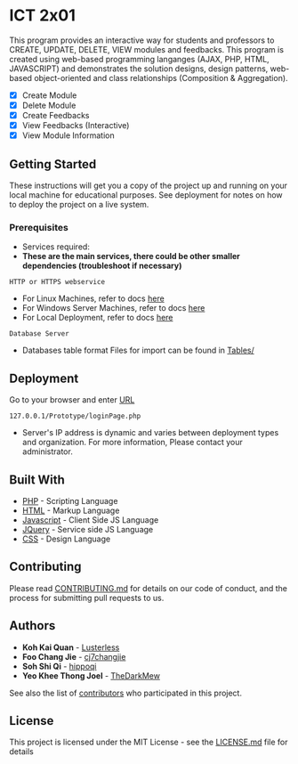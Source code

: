# ICT 2x01

This program provides an interactive way for students and professors to CREATE, UPDATE, DELETE, VIEW modules and feedbacks. This program is created using web-based programming langanges (AJAX, PHP, HTML, JAVASCRIPT) and demonstrates the solution designs, design patterns, web-based object-oriented and class relationships (Composition & Aggregation).  
- [x] Create Module
- [x] Delete Module
- [x] Create Feedbacks
- [x] View Feedbacks (Interactive)
- [x] View Module Information

## Getting Started

These instructions will get you a copy of the project up and running on your local machine for educational purposes. See deployment for notes on how to deploy the project on a live system.

### Prerequisites

* Services required:
* **These are the main services, there could be other smaller dependencies (troubleshoot if necessary)**
```
HTTP or HTTPS webservice
```
* For Linux Machines, refer to docs [here](https://www.digitalocean.com/community/tutorials/how-to-configure-the-apache-web-server-on-an-ubuntu-or-debian-vps)
* For Windows Server Machines, refer to docs [here](https://support.microsoft.com/en-sg/help/323972/how-to-set-up-your-first-iis-web-site)
* For Local Deployment, refer to docs [here](https://blog.templatetoaster.com/install-xampp-on-windows/)
```
Database Server
```
* Databases table format Files for import can be found in [Tables/](https://github.com/lusterless/ICT2x01/tree/main/Tables)


## Deployment

Go to your browser and enter [URL](http://127.0.0.1/Prototype/loginPage.php)
```
127.0.0.1/Prototype/loginPage.php
```
* Server's IP address is dynamic and varies between deployment types and organization. For more information, Please contact your administrator.

## Built With

* [PHP](https://www.php.net/) - Scripting Language
* [HTML](https://html.com/) - Markup Language 
* [Javascript](https://www.javascript.com/) - Client Side JS Language 
* [JQuery](https://jquery.com/) - Service side JS Language 
* [CSS](https://css-tricks.com/) - Design Language 


## Contributing

Please read [CONTRIBUTING.md](https://github.com/lusterless/ICT2x01/blob/main/CONTRIBUTING.md) for details on our code of conduct, and the process for submitting pull requests to us.

## Authors

* **Koh Kai Quan** - [Lusterless](https://github.com/lusterless)
* **Foo Chang Jie** - [cj7changjie](https://github.com/cj7changjie)
* **Soh Shi Qi** - [hippoqi](https://github.com/hippoqi)
* **Yeo Khee Thong Joel** - [TheDarkMew](https://github.com/TheDarkMew)

See also the list of [contributors](CONTRIBUTING.md) who participated in this project.

## License

This project is licensed under the MIT License - see the [LICENSE.md](LICENSE.md) file for details
